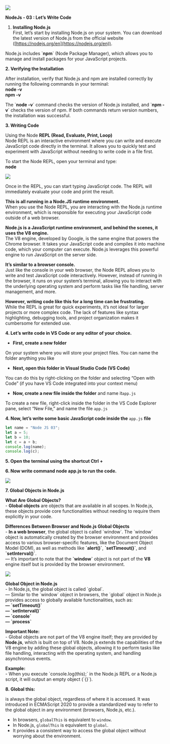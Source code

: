 ![](https://miro.medium.com/v2/resize:fit:875/1*AjqYUQHi2RkP7cFacapiDw.jpeg)

**NodeJs - 03 : Let’s Write Code**

1.  **Installing Node.js**  
    First, let’s start by installing Node.js on your system. You can download the latest version of Node.js from the official website ([https://nodejs.org/en](https://nodejs.org/en)).

Node.js includes \`**npm**\` (Node Package Manager), which allows you to manage and install packages for your JavaScript projects.

**2\. Verifying the Installation**

After installation, verify that Node.js and npm are installed correctly by running the following commands in your terminal:  
**node -v  
npm -v**

The \`**node -v**\` command checks the version of Node.js installed, and \`**npm -v**\` checks the version of npm. If both commands return version numbers, the installation was successful.

**3\. Writing Code**

Using the Node **REPL (Read, Evaluate, Print, Loop)**  
Node REPL is an interactive environment where you can write and execute JavaScript code directly in the terminal. It allows you to quickly test and experiment with JavaScript without needing to write code in a file first.

To start the Node REPL, open your terminal and type:  
**node**

![](https://miro.medium.com/v2/resize:fit:875/1*Q43g1eclPJdgeNbkxNoadg.jpeg)

Once in the REPL, you can start typing JavaScript code. The REPL will immediately evaluate your code and print the result.

**This is all running in a Node.JS runtime environment.**  
When you use the Node REPL, you are interacting with the Node.js runtime environment, which is responsible for executing your JavaScript code outside of a web browser.

**Node.js is a JavaScript runtime environment, and behind the scenes, it uses the V8 engine.**  
The V8 engine, developed by Google, is the same engine that powers the Chrome browser. It takes your JavaScript code and compiles it into machine code, which your computer can execute. Node.js leverages this powerful engine to run JavaScript on the server side.

**It’s similar to a browser console.**  
Just like the console in your web browser, the Node REPL allows you to write and test JavaScript code interactively. However, instead of running in the browser, it runs on your system’s terminal, allowing you to interact with the underlying operating system and perform tasks like file handling, server management, and more.

**However, writing code like this for a long time can be frustrating.**  
While the REPL is great for quick experiments, it’s not ideal for larger projects or more complex code. The lack of features like syntax highlighting, debugging tools, and project organization makes it cumbersome for extended use.

**4\. Let’s write code in VS Code or any editor of your choice.**

-   **First, create a new folder**

On your system where you will store your project files. You can name the folder anything you like

-   **Next, open this folder in Visual Studio Code (VS Code)**

You can do this by right-clicking on the folder and selecting “Open with Code” (if you have VS Code integrated into your context menu)

-   **Now, create a new file inside the folder** and name it`app.js`

To create a new file, right-click inside the folder in the VS Code Explorer pane, select “New File,” and name the file `app.js`

**4\. Now, let’s write some basic JavaScript code inside the** `app.js` **file**

```js
let name = "Node JS 03";
let a = 5;
let b = 10;
let c = a + b;
console.log(name);
console.log(c);

```

**5\. Open the terminal using the shortcut Ctrl +**

**6\. Now write command node app.js to run the code.**

![](https://miro.medium.com/v2/resize:fit:875/1*ONwyz9lwITAetgi6gbmLfQ.jpeg)

**7\. Global Objects in Node.js**

**What Are Global Objects?**  
\- **Global objects** are objects that are available in all scopes. In Node.js, these objects provide core functionalities without needing to require them explicitly in your code.

**Differences Between Browser and Node.js Global Objects**  
\- **In a web browser**, the global object is called \`window\`. The \`window\` object is automatically created by the browser environment and provides access to various browser-specific features, like the Document Object Model (DOM), as well as methods like **\`alert()\`**, **\`setTimeout()\`**, and **\`setInterval()\`**.  
— It’s important to note that the **\`window\`** object is not part of the **V8** engine itself but is provided by the browser environment.

![](https://miro.medium.com/v2/resize:fit:875/1*80If3Bj1WEuguhZsrRdSig.jpeg)

**Global Object in Node.js**  
\- In Node.js, the global object is called \`global\`.  
— Similar to the \`window\` object in browsers, the \`global\` object in Node.js provides access to globally available functionalities, such as:  
**— \`setTimeout()\`  
— \`setInterval()\`  
— \`console\`  
— \`process\`**

**Important Note:**  
\- Global objects are not part of the V8 engine itself; they are provided by **Node.js**, which is built on top of V8. Node.js extends the capabilities of the V8 engine by adding these global objects, allowing it to perform tasks like file handling, interacting with the operating system, and handling asynchronous events.

**Example:**  
\- When you execute \`console.log(this);\` in the Node.js REPL or a Node.js script, it will output an empty object (\`{}\`).

**8\. Global this:**

is always the global object, regardless of where it is accessed. It was introduced in ECMAScript 2020 to provide a standardized way to refer to the global object in any environment (browsers, Node.js, etc.).

-   In browsers, `globalThis` is equivalent to `window`.
-   In Node.js, `globalThis` is equivalent to `global`.
-   It provides a consistent way to access the global object without worrying about the environment.
